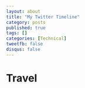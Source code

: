 ```yaml
---
layout: about
title: "My Twitter Timeline"
category: posts
published: true
tags: []
categories: [Technical]
tweetfb: false
disqus: false
---
```


# Travel
